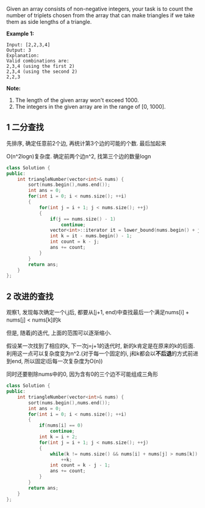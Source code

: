 Given an array consists of non-negative integers, your task is to count the number of triplets chosen from the array that can make triangles if we take them as side lengths of a triangle.

**Example 1:**

```
Input: [2,2,3,4]
Output: 3
Explanation:
Valid combinations are: 
2,3,4 (using the first 2)
2,3,4 (using the second 2)
2,2,3
```



**Note:**

1. The length of the given array won't exceed 1000.
2. The integers in the given array are in the range of [0, 1000].

## 1 二分查找

先排序, 确定任意前2个边, 再统计第3个边的可能的个数. 最后加起来

O(n^2logn)复杂度. 确定前两个边n^2, 找第三个边的数量logn

```c++
class Solution {
public:
    int triangleNumber(vector<int>& nums) {
        sort(nums.begin(),nums.end());
        int ans = 0;
        for(int i = 0; i < nums.size(); ++i)
        {
            for(int j = i + 1; j < nums.size(); ++j)
            {
                if(j == nums.size() - 1)
                    continue;
                vector<int>::iterator it = lower_bound(nums.begin() + j + 1, nums.end(), nums[i] + nums[j]);
                int k = it - nums.begin() - 1;
                int count = k - j;
                ans += count;
            }
        }
        return ans;
    }
};
```

## 2 改进的查找

观察1, 发现每次确定一个i,j后, 都要从[j+1, end)中查找最后一个满足nums[i] + nums[j] < nums[k]的k

但是, 随着j的迭代, 上面的范围可以逐渐缩小.

假设某一次找到了相应的k, 下一次j=j+1的迭代时, 新的k肯定是在原来的k的后面. 利用这一点可以复杂度变为n^2.(对于每一个固定的i, j和k都会以**不后退**的方式前进到end, 所以固定i后每一次复杂度为O(n))

同时还要剔除nums中的0, 因为含有0的三个边不可能组成三角形

```c++
class Solution {
public:
    int triangleNumber(vector<int>& nums) {
        sort(nums.begin(),nums.end());
        int ans = 0;
        for(int i = 0; i < nums.size(); ++i)
        {
            if(nums[i] == 0)
                continue;
            int k = i + 2;
            for(int j = i + 1; j < nums.size(); ++j)
            {
                while(k != nums.size() && nums[i] + nums[j] > nums[k])
                    ++k;
                int count = k - j - 1;
                ans += count;
            }
        }
        return ans;
    }
};
```

